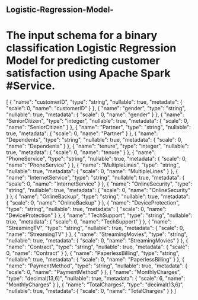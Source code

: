 ## Logistic-Regression-Model-
# The input schema for a binary classification Logistic Regression Model for predicting customer satisfaction using Apache Spark #Service.
[
  {
    "name": "customerID",
    "type": "string",
    "nullable": true,
    "metadata": {
      "scale": 0,
      "name": "customerID"
    }
  },
  {
    "name": "gender",
    "type": "string",
    "nullable": true,
    "metadata": {
      "scale": 0,
      "name": "gender"
    }
  },
  {
    "name": "SeniorCitizen",
    "type": "integer",
    "nullable": true,
    "metadata": {
      "scale": 0,
      "name": "SeniorCitizen"
    }
  },
  {
    "name": "Partner",
    "type": "string",
    "nullable": true,
    "metadata": {
      "scale": 0,
      "name": "Partner"
    }
  },
  {
    "name": "Dependents",
    "type": "string",
    "nullable": true,
    "metadata": {
      "scale": 0,
      "name": "Dependents"
    }
  },
  {
    "name": "tenure",
    "type": "integer",
    "nullable": true,
    "metadata": {
      "scale": 0,
      "name": "tenure"
    }
  },
  {
    "name": "PhoneService",
    "type": "string",
    "nullable": true,
    "metadata": {
      "scale": 0,
      "name": "PhoneService"
    }
  },
  {
    "name": "MultipleLines",
    "type": "string",
    "nullable": true,
    "metadata": {
      "scale": 0,
      "name": "MultipleLines"
    }
  },
  {
    "name": "InternetService",
    "type": "string",
    "nullable": true,
    "metadata": {
      "scale": 0,
      "name": "InternetService"
    }
  },
  {
    "name": "OnlineSecurity",
    "type": "string",
    "nullable": true,
    "metadata": {
      "scale": 0,
      "name": "OnlineSecurity"
    }
  },
  {
    "name": "OnlineBackup",
    "type": "string",
    "nullable": true,
    "metadata": {
      "scale": 0,
      "name": "OnlineBackup"
    }
  },
  {
    "name": "DeviceProtection",
    "type": "string",
    "nullable": true,
    "metadata": {
      "scale": 0,
      "name": "DeviceProtection"
    }
  },
  {
    "name": "TechSupport",
    "type": "string",
    "nullable": true,
    "metadata": {
      "scale": 0,
      "name": "TechSupport"
    }
  },
  {
    "name": "StreamingTV",
    "type": "string",
    "nullable": true,
    "metadata": {
      "scale": 0,
      "name": "StreamingTV"
    }
  },
  {
    "name": "StreamingMovies",
    "type": "string",
    "nullable": true,
    "metadata": {
      "scale": 0,
      "name": "StreamingMovies"
    }
  },
  {
    "name": "Contract",
    "type": "string",
    "nullable": true,
    "metadata": {
      "scale": 0,
      "name": "Contract"
    }
  },
  {
    "name": "PaperlessBilling",
    "type": "string",
    "nullable": true,
    "metadata": {
      "scale": 0,
      "name": "PaperlessBilling"
    }
  },
  {
    "name": "PaymentMethod",
    "type": "string",
    "nullable": true,
    "metadata": {
      "scale": 0,
      "name": "PaymentMethod"
    }
  },
  {
    "name": "MonthlyCharges",
    "type": "decimal(13,6)",
    "nullable": true,
    "metadata": {
      "scale": 6,
      "name": "MonthlyCharges"
    }
  },
  {
    "name": "TotalCharges",
    "type": "decimal(13,6)",
    "nullable": true,
    "metadata": {
      "scale": 0,
      "name": "TotalCharges"
    }
  }
]
